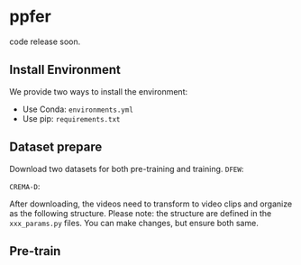 # ppfer

code release soon.

## Install Environment
We provide two ways to install the environment:
- Use Conda: `environments.yml`
- Use pip: `requirements.txt`

## Dataset prepare
Download two datasets for both pre-training and training.
`DFEW`: 

`CREMA-D`:

After downloading, the videos need to transform to video clips and organize as the following structure. Please note: the structure are defined in the `xxx_params.py` files. You can make changes, but ensure both same.

  
## Pre-train


## 